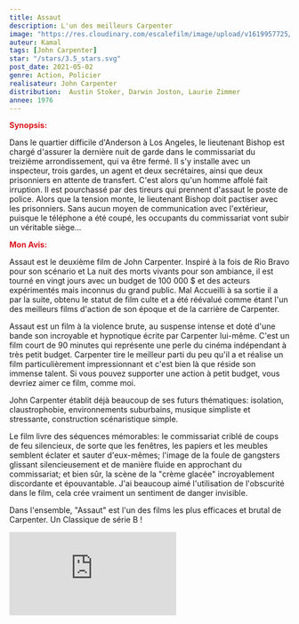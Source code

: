 ```yaml
---
title: Assaut
description: L'un des meilleurs Carpenter
image: "https://res.cloudinary.com/escalefilm/image/upload/v1619957725/Assault-on-Precinct-13_lsfsqg.jpg"
auteur: Kamal
tags: [John Carpenter]
star: "/stars/3.5_stars.svg"
post_date: 2021-05-02
genre: Action, Policier
realisateur: John Carpenter
distribution:  Austin Stoker, Darwin Joston, Laurie Zimmer
annee: 1976
---
```

<span style="color:#db161c">**Synopsis:**</span>

Dans le quartier difficile d'Anderson à Los Angeles, le lieutenant Bishop est chargé d'assurer la dernière nuit de garde dans le commissariat du treizième arrondissement, qui va être fermé. Il s'y installe avec un inspecteur, trois gardes, un agent et deux secrétaires, ainsi que deux prisonniers en attente de transfert. C'est alors qu'un homme affolé fait irruption. Il est pourchassé par des tireurs qui prennent d'assaut le poste de police. Alors que la tension monte, le lieutenant Bishop doit pactiser avec les prisonniers. Sans aucun moyen de communication avec l'extérieur, puisque le téléphone a été coupé, les occupants du commissariat vont subir un véritable siège...

<span style="color:#db161c">**Mon Avis:**</span>

Assaut est le deuxième film de John Carpenter. Inspiré à la fois de Rio Bravo pour son scénario et La nuit des morts vivants pour son ambiance, il est tourné en vingt jours avec un budget de 100 000 $ et des acteurs expérimentés mais inconnus du grand public. Mal Accueilli à sa sortie il a par la suite, obtenu le statut de film culte et a été réévalué comme étant l'un des meilleurs films d'action de son époque et de la carrière de Carpenter.

Assaut est un film à la violence brute, au suspense intense et doté d'une bande son incroyable et hypnotique écrite par Carpenter lui-même. C'est un film court de 90 minutes qui représente une perle du cinéma indépendant à très petit budget. Carpenter tire le meilleur parti du peu qu'il a et réalise un film particulièrement impressionnant et c'est bien là que réside son immense talent. Si vous pouvez supporter une action à petit budget, vous devriez aimer ce film, comme moi.

John Carpenter établit déjà beaucoup de ses futurs thématiques: isolation, claustrophobie, environnements suburbains, musique simpliste et stressante, construction scénaristique simple.

Le film livre des séquences mémorables: le commissariat criblé de coups de feu silencieux, de sorte que les fenêtres, les papiers et les meubles semblent éclater et sauter d'eux-mêmes; l'image de la foule de gangsters glissant silencieusement et de manière fluide en approchant du commissariat; et bien sûr, la scène de la "crème glacée" incroyablement discordante et épouvantable. J'ai beaucoup aimé l'utilisation de l'obscurité dans le film, cela crée vraiment un sentiment de danger invisible.

Dans l'ensemble, "Assaut" est l'un des films les plus efficaces et brutal de Carpenter. Un Classique de série B !

<div>
    <iframe src="https://www.youtube.com/embed/Y_n00fjV9wI" title="YouTube video player" frameborder="0" allow="accelerometer; autoplay; clipboard-write; encrypted-media; gyroscope; picture-in-picture" allowfullscreen></iframe>
</div>